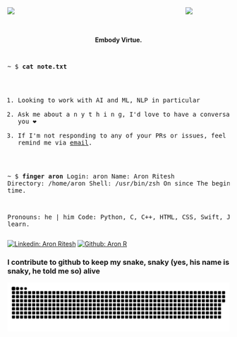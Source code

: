 <img align='right' src="https://media.giphy.com/media/kYldOBgi4SWV2OmG8x/giphy.gif?cid=790b7611792a7f8700e4cc2464279dade9356a25a3177dce&rid=giphy.gif&ct=s" width = "100">
<img align='left' src="https://media.giphy.com/media/hu7MpcFH5ZcdJhZYHr/giphy.gif?cid=ecf05e47yjxfabvziouckui7kwle414z10371m4o8xh1vobf&rid=giphy.gif&ct=s" width = "150">
<br><br><br>
<p align="center">
<b> Embody Virtue. </b>
</p>

<p align="center">
<pre>

~ $ <strong>cat note.txt</strong>
1. Looking to work with AI and ML, NLP in particular 
2. Ask me about a n y t h i n g, I'd love to have a conversation with you ❤
3. If I'm not responding to any of your PRs or issues,
   feel free to remind me via <a href="mailto:aronritesh223@gmail.com">email</a>.


~ $ <strong>finger aron</strong>
Login: aron                             Name: Aron Ritesh
Directory: /home/aron                   Shell: /usr/bin/zsh
On since The beginning of time.

Pronouns: he | him
Code: Python, C, C++, HTML, CSS, Swift, Java
Plan:
  learn.
</pre>
</p>

[![Linkedin: Aron Ritesh](https://img.shields.io/badge/LinkedIn-0077B5?style=for-the-badge&logo=linkedin&logoColor=white)](https://www.linkedin.com/in/aron-r/)
[![Github: Aron R](https://img.shields.io/badge/GitHub-100000?style=for-the-badge&logo=github&logoColor=white)](https://github.com/login?return_to=https%3A%2F%2Fgithub.com%2FAron-R)

### I contribute to github to keep my snake, snaky (yes, his name is snaky, he told me so) alive

<p align="center">

   ![snake gif](https://github.com/Aron-R/Aron-R/blob/output/github-contribution-grid-snake.svg)
   
</p>
